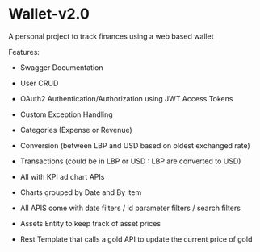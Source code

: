 # Wallet-v2.0
A personal project to track finances using a web based wallet

Features:
- Swagger Documentation
- User CRUD
- OAuth2 Authentication/Authorization using JWT Access Tokens
- Custom Exception Handling

- Categories (Expense or Revenue)
- Conversion (between LBP and USD based on oldest exchanged rate)
- Transactions (could be in LBP or USD : LBP are converted to USD)
- All with KPI ad chart APIs
- Charts grouped by Date and By item
- All APIS come with date filters / id parameter filters / search filters
- Assets Entity to keep track of asset prices
- Rest Template that calls a gold API to update the current price of gold
